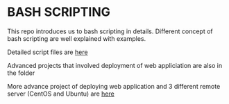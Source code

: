 # BASH SCRIPTING

This repo introduces us to bash scripting in details. Different concept of bash scripting are well explained with examples.

Detailed script files are [here](bash_scripts_DPC/scripts)

Advanced projects that involved deployment of web appliciation are also in the folder

More advance project of deploying web application and 3 different remote server (CentOS and Ubuntu) are [here](bash_scripts_DPC)